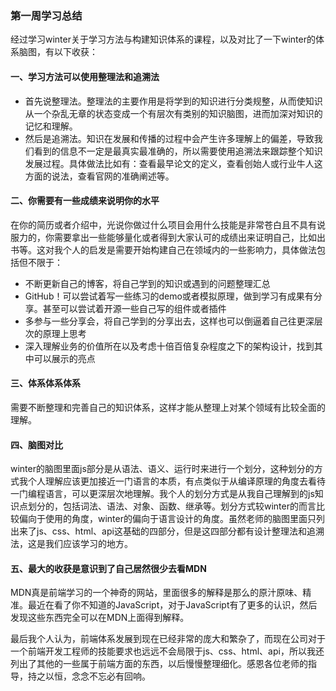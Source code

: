 ### 第一周学习总结
经过学习winter关于学习方法与构建知识体系的课程，以及对比了一下winter的体系脑图，有以下收获：

#### 一、学习方法可以使用整理法和追溯法
- 首先说整理法。整理法的主要作用是将学到的知识进行分类规整，从而使知识从一个杂乱无章的状态变成一个有层次有类别的知识脑图，进而加深对知识的记忆和理解。  
- 然后是追溯法。知识在发展和传播的过程中会产生许多理解上的偏差，导致我们看到的信息不一定是最真实最准确的，所以需要使用追溯法来跟踪整个知识发展过程。具体做法比如有：查看最早论文的定义，查看创始人或行业牛人这方面的说法，查看官网的准确阐述等。
#### 二、你需要有一些成绩来说明你的水平
在你的简历或者介绍中，光说你做过什么项目会用什么技能是非常苍白且不具有说服力的，你需要拿出一些能够量化或者得到大家认可的成绩出来证明自己，比如出书等。这对我个人的启发是需要开始构建自己在领域内的一些影响力，具体做法包括但不限于：
- 不断更新自己的博客，将自己学到的知识或遇到的问题整理汇总
- GitHub！可以尝试着写一些练习的demo或者模拟原理，做到学习有成果有分享。甚至可以尝试着开源一些自己写的组件或者插件
- 多参与一些分享会，将自己学到的分享出去，这样也可以倒逼着自己往更深层次的原理上思考
- 深入理解业务的价值所在以及考虑十倍百倍复杂程度之下的架构设计，找到其中可以展示的亮点
#### 三、体系体系体系
需要不断整理和完善自己的知识体系，这样才能从整理上对某个领域有比较全面的理解。
#### 四、脑图对比
winter的脑图里面js部分是从语法、语义、运行时来进行一个划分，这种划分的方式我个人理解应该更加接近一门语言的本质，有点类似于从编译原理的角度去看待一门编程语言，可以更深层次地理解。我个人的划分方式是从我自己理解到的js知识点划分的，包括词法、语法、对象、函数、继承等。划分方式较winter的而言比较偏向于使用的角度，winter的偏向于语言设计的角度。虽然老师的脑图里面只列出来了js、css、html、api这基础的四部分，但是这四部分都有设计整理法和追溯法，这是我们应该学习的地方。
#### 五、最大的收获是意识到了自己居然很少去看MDN
MDN真是前端学习的一个神奇的网站，里面很多的解释是那么的原汁原味、精准。最近在看了你不知道的JavaScript，对于JavaScript有了更多的认识，然后发现这些东西完全可以在MDN上面得到解释。

最后我个人认为，前端体系发展到现在已经非常的庞大和繁杂了，而现在公司对于一个前端开发工程师的技能要求也远远不会局限于js、css、html、api，所以我还列出了其他的一些属于前端方面的东西，以后慢慢整理细化。感恩各位老师的指导，持之以恒，念念不忘必有回响。